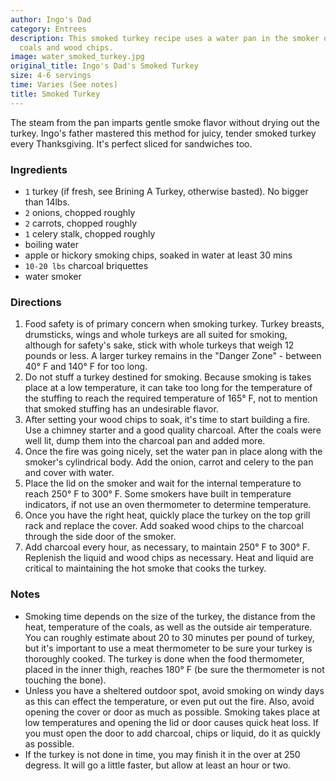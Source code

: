 ```yaml
---
author: Ingo's Dad
category: Entrees
description: This smoked turkey recipe uses a water pan in the smoker on top of the
  coals and wood chips.
image: water_smoked_turkey.jpg
original_title: Ingo's Dad's Smoked Turkey
size: 4-6 servings
time: Varies (See notes)
title: Smoked Turkey
---
```


The steam from the pan imparts gentle smoke flavor without drying out the turkey. Ingo's father mastered this method for juicy, tender smoked turkey every Thanksgiving. It's perfect sliced for sandwiches too.

### Ingredients

* `1` turkey (if fresh, see Brining A Turkey, otherwise basted). No bigger than 14lbs.
* `2` onions, chopped roughly
* `2` carrots, chopped roughly
* `1` celery stalk, chopped roughly
* boiling water
* apple or hickory smoking chips, soaked in water at least 30 mins
* `10-20 lbs` charcoal briquettes
* water smoker

### Directions

1. Food safety is of primary concern when smoking turkey. Turkey breasts, drumsticks, wings and whole turkeys are all suited for smoking, although for safety's sake, stick with whole turkeys that weigh 12 pounds or less. A larger turkey remains in the "Danger Zone" - between 40° F and 140° F for too long.
2. Do not stuff a turkey destined for smoking. Because smoking is takes place at a low temperature, it can take too long for the temperature of the stuffing to reach the required temperature of 165° F, not to mention that smoked stuffing has an undesirable flavor.
3. After setting your wood chips to soak, it's time to start building a fire. Use a chimney starter and a good quality charcoal. After the coals were well lit, dump them into the charcoal pan and added more.
4. Once the fire was going nicely, set the water pan in place along with the smoker's cylindrical body. Add the onion, carrot and celery to the pan and cover with water.
5. Place the lid on the smoker and wait for the internal temperature to reach 250° F to 300° F. Some smokers have built in temperature indicators, if not use an oven thermometer to determine temperature.
6. Once you have the right heat, quickly place the turkey on the top grill rack and replace the cover. Add soaked wood chips to the charcoal through the side door of the smoker.
7. Add charcoal every hour, as necessary, to maintain 250° F to 300° F. Replenish the liquid and wood chips as necessary. Heat and liquid are critical to maintaining the hot smoke that cooks the turkey.

### Notes

* Smoking time depends on the size of the turkey, the distance from the heat, temperature of the coals, as well as the outside air temperature. You can roughly estimate about 20 to 30 minutes per pound of turkey, but it's important to use a meat thermometer to be sure your turkey is thoroughly cooked. The turkey is done when the food thermometer, placed in the inner thigh, reaches 180° F (be sure the thermometer is not touching the bone).
* Unless you have a sheltered outdoor spot, avoid smoking on windy days as this can effect the temperature, or even put out the fire. Also, avoid opening the cover or door as much as possible. Smoking takes place at low temperatures and opening the lid or door causes quick heat loss. If you must open the door to add charcoal, chips or liquid, do it as quickly as possible.
* If the turkey is not done in time, you may finish it in the over at 250 degress. It will go a little faster, but allow at least an hour or two.